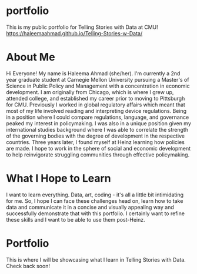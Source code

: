 # portfolio
This is my public portfolio for Telling Stories with Data at CMU!
https://haleemaahmad.github.io/Telling-Stories-w-Data/

# About Me
Hi Everyone! My name is Haleema Ahmad (she/her). I'm currently a 2nd year graduate student at Carnegie Mellon University pursuing a Master's of Science in Public Policy and Management with a concentration in economic development. 
I am originally from Chicago, which is where I grew up, attended college, and established my career prior to moving to Pittsburgh for CMU. Previously I worked in global regulatory affairs which meant that most of my life involved reading and interpreting device regulations. Being in a position where I could compare regulations, language, and governance peaked my interest in policymaking. I was also in a unique position given my international studies background where I was able to correlate the strength of the governing bodies with the degree of development in the respective countries. Three years later, I found myself at Heinz learning how policies are made. I hope to work in the sphere of social and economic development to help reinvigorate struggling communities through effective policymaking. 

# What I Hope to Learn
I want to learn everything. Data, art, coding - it's all a little bit intimidating for me. So, I hope I can face these challenges head on, learn how to take data and communicate it in a concise and visually appealing way and successfully demonstrate that with this portfolio. I certainly want to refine these skills and I want to be able to use them post-Heinz. 


# Portfolio
This is where I will be showcasing what I learn in Telling Stories with Data. Check back soon!
